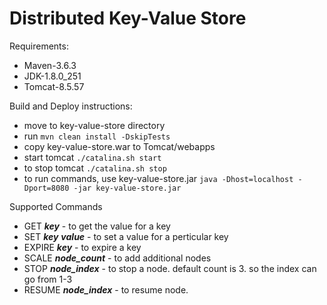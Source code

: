 # **Distributed Key-Value Store**

Requirements:

* Maven-3.6.3
* JDK-1.8.0_251
* Tomcat-8.5.57


Build and Deploy instructions:

* move to key-value-store directory
* run `mvn clean install -DskipTests`
* copy key-value-store.war to Tomcat/webapps
* start tomcat `./catalina.sh start`
* to stop tomcat `./catalina.sh stop`
* to run commands, use key-value-store.jar `java -Dhost=localhost -Dport=8080 -jar key-value-store.jar`

Supported Commands
* GET **_key_** - to get the value for a key
* SET **_key_** **_value_** - to set a value for a perticular key
* EXPIRE **_key_** - to expire a key
* SCALE **_node_count_** - to add additional nodes
* STOP **_node_index_** - to stop a node. default count is 3. so the index can go from 1-3
* RESUME **_node_index_** - to resume node.
